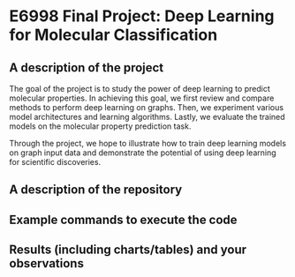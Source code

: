 # E6998 Final Project: Deep Learning for Molecular Classification
## A description of the project 
The goal of the project is to study the power of deep learning to predict molecular properties. In achieving this goal, we first review and compare methods to perform deep learning on graphs. Then, we experiment various model architectures and learning algorithms. Lastly, we evaluate the trained models on the molecular property prediction task. 

Through the project, we hope to illustrate how to train deep learning models on graph input data and demonstrate the potential of using deep learning for scientific discoveries. 

## A description of the repository 

## Example commands to execute the code   
## Results (including charts/tables) and your observations  
